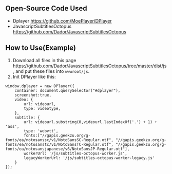 ## Open-Source Code Used
* Dplayer https://github.com/MoePlayer/DPlayer
* JavascriptSubtitlesOctopus https://github.com/Dador/JavascriptSubtitlesOctopus
## How to Use(Example)
1. Download all files in this page https://github.com/Dador/JavascriptSubtitlesOctopus/tree/master/dist/js, and put these files into ```wwwroot/js```.
2. Init DPlayer like this:
```
window.dplayer = new DPlayer({  
    container: document.querySelector("#dplayer"),  
    screenshot:true,  
    video: {  
        url: videourl,  
        type: videotype,  
    },  
    subtitle: {  
        url: videourl.substring(0,videourl.lastIndexOf('.') + 1) + 'ass',  
        type: 'webvtt',  
        fonts:["//gapis.geekzu.org/g-fonts/ea/notosanssc/v1/NotoSansSC-Regular.otf", "//gapis.geekzu.org/g-fonts/ea/notosanstc/v1/NotoSansTC-Regular.otf", "//gapis.geekzu.org/g-fonts/ea/notosansjapanese/v6/NotoSansJP-Regular.otf"],  
        workerUrl: '/js/subtitles-octopus-worker.js',  
        legacyWorkerUrl: '/js/subtitles-octopus-worker-legacy.js'  
    }  
});  
```